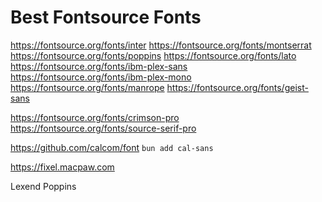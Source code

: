 # Best Fontsource Fonts

https://fontsource.org/fonts/inter
https://fontsource.org/fonts/montserrat
https://fontsource.org/fonts/poppins
https://fontsource.org/fonts/lato
https://fontsource.org/fonts/ibm-plex-sans
https://fontsource.org/fonts/ibm-plex-mono
https://fontsource.org/fonts/manrope
https://fontsource.org/fonts/geist-sans

https://fontsource.org/fonts/crimson-pro
https://fontsource.org/fonts/source-serif-pro

https://github.com/calcom/font
`bun add cal-sans`

https://fixel.macpaw.com

Lexend
Poppins

